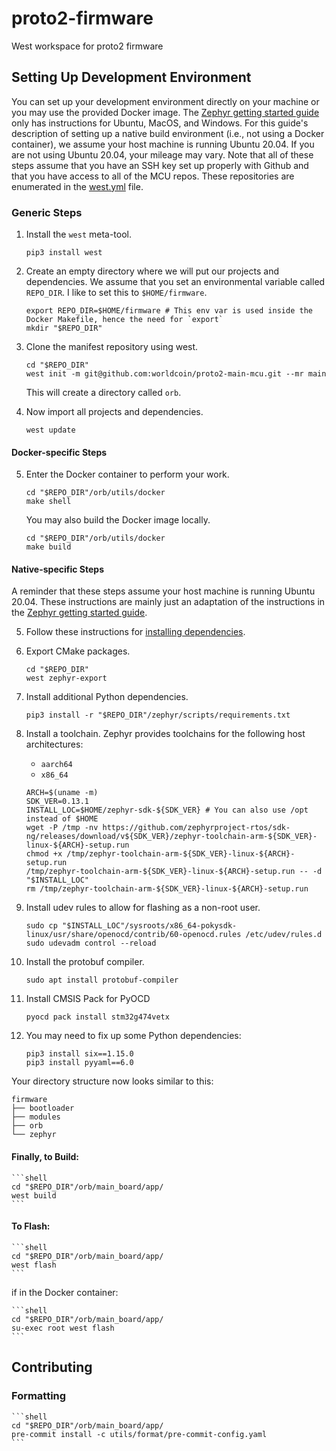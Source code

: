 # proto2-firmware

West workspace for proto2 firmware

## Setting Up Development Environment

You can set up your development environment directly on your machine or you may use the provided Docker image.
The [Zephyr getting started guide](https://docs.zephyrproject.org/latest/getting_started/index.html)
only has instructions for Ubuntu, MacOS, and Windows.
For this guide's description of setting up a native build environment
(i.e., not using a Docker container), we assume your host machine is running
Ubuntu 20.04.
If you are not using Ubuntu 20.04, your mileage may vary.
Note that all of these steps assume that you have an SSH key set up properly
with Github and that you have access to all of the MCU repos.
These repositories are enumerated in the [west.yml](west.yml) file.

### Generic Steps

1. Install the `west` meta-tool.
   ```shell
   pip3 install west
   ```
2. Create an empty directory where we will put our projects and dependencies. We assume that you set an environmental variable called `REPO_DIR`. I like to set this to `$HOME/firmware`.

   ```shell
   export REPO_DIR=$HOME/firmware # This env var is used inside the Docker Makefile, hence the need for `export`
   mkdir "$REPO_DIR"
   ```

3. Clone the manifest repository using west.

   ```shell
   cd "$REPO_DIR"
   west init -m git@github.com:worldcoin/proto2-main-mcu.git --mr main
   ```

   This will create a directory called `orb`.

4. Now import all projects and dependencies.
   ```shell
   west update
   ```

#### Docker-specific Steps

5. Enter the Docker container to perform your work.
   ```shell
   cd "$REPO_DIR"/orb/utils/docker
   make shell
   ```
   You may also build the Docker image locally.
   ```shell
   cd "$REPO_DIR"/orb/utils/docker
   make build
   ```

#### Native-specific Steps

A reminder that these steps assume your host machine is running Ubuntu 20.04.
These instructions are mainly just an adaptation of the instructions in the
[Zephyr getting started guide](https://docs.zephyrproject.org/latest/getting_started/index.html).

5. Follow these instructions for [installing dependencies](https://docs.zephyrproject.org/latest/getting_started/index.html#install-dependencies).

6. Export CMake packages.

   ```shell
   cd "$REPO_DIR"
   west zephyr-export
   ```

7. Install additional Python dependencies.

   ```shell
   pip3 install -r "$REPO_DIR"/zephyr/scripts/requirements.txt
   ```

8. Install a toolchain.
   Zephyr provides toolchains for the following host architectures:

   - `aarch64`
   - `x86_64`

   ```shell
   ARCH=$(uname -m)
   SDK_VER=0.13.1
   INSTALL_LOC=$HOME/zephyr-sdk-${SDK_VER} # You can also use /opt instead of $HOME
   wget -P /tmp -nv https://github.com/zephyrproject-rtos/sdk-ng/releases/download/v${SDK_VER}/zephyr-toolchain-arm-${SDK_VER}-linux-${ARCH}-setup.run
   chmod +x /tmp/zephyr-toolchain-arm-${SDK_VER}-linux-${ARCH}-setup.run
   /tmp/zephyr-toolchain-arm-${SDK_VER}-linux-${ARCH}-setup.run -- -d "$INSTALL_LOC"
   rm /tmp/zephyr-toolchain-arm-${SDK_VER}-linux-${ARCH}-setup.run
   ```

9. Install udev rules to allow for flashing as a non-root user.

   ```shell
   sudo cp "$INSTALL_LOC"/sysroots/x86_64-pokysdk-linux/usr/share/openocd/contrib/60-openocd.rules /etc/udev/rules.d
   sudo udevadm control --reload
   ```

10. Install the protobuf compiler.

    ```shell
    sudo apt install protobuf-compiler
    ```

11. Install CMSIS Pack for PyOCD

    ```shell
    pyocd pack install stm32g474vetx
    ```

12. You may need to fix up some Python dependencies:
    ```shell
    pip3 install six==1.15.0
    pip3 install pyyaml==6.0
    ```

Your directory structure now looks similar to this:

```
firmware
├── bootloader
├── modules
├── orb
└── zephyr
```

#### Finally, to Build:

    ```shell
    cd "$REPO_DIR"/orb/main_board/app/
    west build
    ```

#### To Flash:

    ```shell
    cd "$REPO_DIR"/orb/main_board/app/
    west flash
    ```

if in the Docker container:

    ```shell
    cd "$REPO_DIR"/orb/main_board/app/
    su-exec root west flash
    ```

## Contributing

### Formatting

    ```shell
    cd "$REPO_DIR"/orb/main_board/app/
    pre-commit install -c utils/format/pre-commit-config.yaml
    ```
